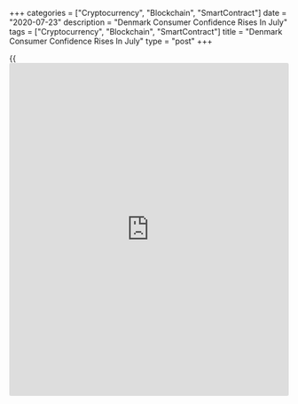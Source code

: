 +++
categories = ["Cryptocurrency", "Blockchain", "SmartContract"]
date = "2020-07-23"
description = "Denmark Consumer Confidence Rises In July"
tags = ["Cryptocurrency", "Blockchain", "SmartContract"]
title = "Denmark Consumer Confidence Rises In July"
type = "post"
+++

{{<iframe id="large-banner" src="https://www.bounty.group/#slide=16.0" width="100%" height="600" scrolling="no" style="border: 0px solid rgb(216, 221, 230); border-radius: 3px;">}}

Denmark's consumer confidence were less pessimistic in July as
households' assessment of the [economy][1] improved, survey data from
Statistics Denmark showed on Thursday.

The consumer confidence index increased to -2.9 in July from -3.1 in
June. The average for the past five months since Covid-19 was -5.3.

The index measuring consumers' view regarding the future personal
financial situation decreased to 11.2 in July from 12.6 in the preceding
month.

The measure reflecting the past personal financial situation fell to 3.9
in July from 7.5 in the prior month.

Households' assessment regarding the general economic situation of the
country over the next year increased to 3.0 in July from 2.3 in June.

The index reflecting the view on the past general economic situation
increased to -25.4 from -33.4 in June.

Consumers were more negative toward the big purchases in July as the
index fell to -7.5 from -4.4 in the previous month.

They are also expecting an increase, albeit smaller than seen in past
few months, in unemployment over the next year.

For comments and feedback [contact](https://www.playgroundfx.com/contact/): editorial@rtt[news](https://www.letsplayfx.com/blog/forex-news-website/).com

[Economic News][1]

 **What parts of the world are seeing the best (and worst) economic
performances lately? Click[here][2] to check out our [Econ Scorecard][2]
and find out! See up-to-the-moment [ranking](https://www.playgroundfx.com/blog/crypto-exchange-ranking/)s for the best and worst
performers in [GDP][2], [unemployment rate][3], [inflation][4] and much
more.**

   1. www.rtt[news](https://www.letsplayfx.com/blog/forex-news-website/).com/Content/EconomicNews.aspx
   2. www.rtt[news](https://www.letsplayfx.com/blog/forex-news-website/).com/economic-scorecard/world-rank/GDP/highest-performance.aspx
   3. www.rtt[news](https://www.letsplayfx.com/blog/forex-news-website/).com/economic-scorecard/world-rank/unemployment-rate/lowest-performance.aspx
   4. www.rtt[news](https://www.letsplayfx.com/blog/forex-news-website/).com/economic-scorecard/world-rank/CPI/highest-performance.aspx